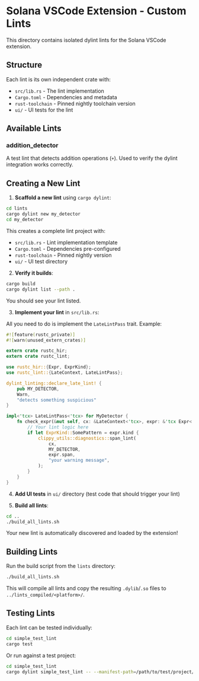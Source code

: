 # Solana VSCode Extension - Custom Lints

This directory contains isolated dylint lints for the Solana VSCode extension.

## Structure

Each lint is its own independent crate with:
- `src/lib.rs` - The lint implementation
- `Cargo.toml` - Dependencies and metadata
- `rust-toolchain` - Pinned nightly toolchain version
- `ui/` - UI tests for the lint

## Available Lints

### addition_detector
A test lint that detects addition operations (`+`). Used to verify the dylint integration works correctly.

## Creating a New Lint

1. **Scaffold a new lint** using `cargo dylint`:
```bash
cd lints
cargo dylint new my_detector
cd my_detector
```

This creates a complete lint project with:
- `src/lib.rs` - Lint implementation template
- `Cargo.toml` - Dependencies pre-configured
- `rust-toolchain` - Pinned nightly version
- `ui/` - UI test directory

2. **Verify it builds**:
```bash
cargo build
cargo dylint list --path .
```

You should see your lint listed.

3. **Implement your lint** in `src/lib.rs`:

All you need to do is implement the `LateLintPass` trait. Example:

```rust
#![feature(rustc_private)]
#![warn(unused_extern_crates)]

extern crate rustc_hir;
extern crate rustc_lint;

use rustc_hir::{Expr, ExprKind};
use rustc_lint::{LateContext, LateLintPass};

dylint_linting::declare_late_lint! {
    pub MY_DETECTOR,
    Warn,
    "detects something suspicious"
}

impl<'tcx> LateLintPass<'tcx> for MyDetector {
    fn check_expr(&mut self, cx: &LateContext<'tcx>, expr: &'tcx Expr<'tcx>) {
        // Your lint logic here
        if let ExprKind::SomePattern = expr.kind {
            clippy_utils::diagnostics::span_lint(
                cx,
                MY_DETECTOR,
                expr.span,
                "your warning message",
            );
        }
    }
}
```

4. **Add UI tests** in `ui/` directory (test code that should trigger your lint)

5. **Build all lints**:
```bash
cd ..
./build_all_lints.sh
```

Your new lint is automatically discovered and loaded by the extension!

## Building Lints

Run the build script from the `lints` directory:
```bash
./build_all_lints.sh
```

This will compile all lints and copy the resulting `.dylib`/`.so` files to `../lints_compiled/<platform>/`.

## Testing Lints

Each lint can be tested individually:
```bash
cd simple_test_lint
cargo test
```

Or run against a test project:
```bash
cd simple_test_lint
cargo dylint simple_test_lint -- --manifest-path=/path/to/test/project/Cargo.toml
```

